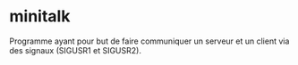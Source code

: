 # minitalk

Programme ayant pour but de faire communiquer un serveur et un client via des signaux (SIGUSR1 et SIGUSR2).

